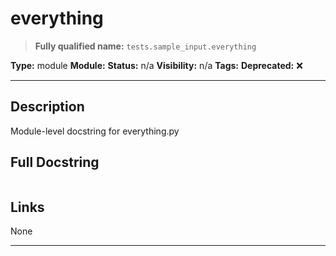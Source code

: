 # everything
> **Fully qualified name:** `tests.sample_input.everything`

**Type:** module
**Module:** 
**Status:** n/a
**Visibility:** n/a
**Tags:** 
**Deprecated:** ❌

---

## Description
Module-level docstring for everything.py

## Full Docstring
```

```

## Links
None

---
